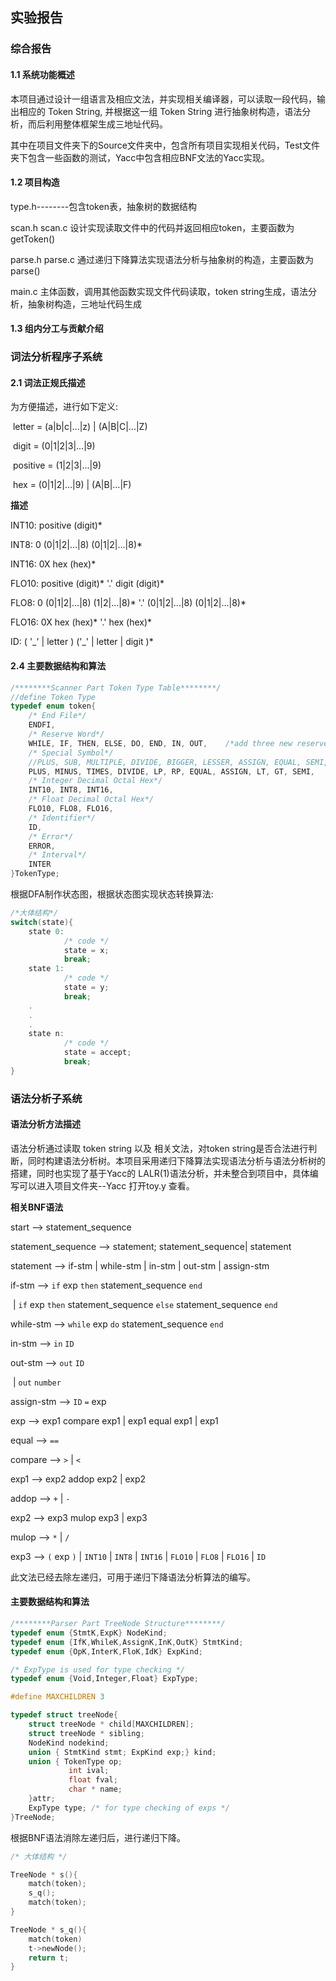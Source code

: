 ## 实验报告



### 综合报告

#### 1.1 系统功能概述

本项目通过设计一组语言及相应文法，并实现相关编译器，可以读取一段代码，输出相应的 Token String, 并根据这一组 Token String 进行抽象树构造，语法分析，而后利用整体框架生成三地址代码。

其中在项目文件夹下的Source文件夹中，包含所有项目实现相关代码，Test文件夹下包含一些函数的测试，Yacc中包含相应BNF文法的Yacc实现。

#### 1.2 项目构造

type.h--------包含token表，抽象树的数据结构

scan.h scan.c 设计实现读取文件中的代码并返回相应token，主要函数为getToken()

parse.h parse.c 通过递归下降算法实现语法分析与抽象树的构造，主要函数为parse()

main.c 主体函数，调用其他函数实现文件代码读取，token string生成，语法分析，抽象树构造，三地址代码生成

#### 1.3 组内分工与贡献介绍



### 词法分析程序子系统

 #### 2.1 词法正规氏描述

为方便描述，进行如下定义:

​	letter = (a|b|c|...|z) | (A|B|C|...|Z)

​	digit = (0|1|2|3|...|9)

​	positive = (1|2|3|...|9)

​	hex = (0|1|2|...|9) | (A|B|...|F)

**描述**

INT10: positive (digit)*

INT8:	0 (0|1|2|...|8) (0|1|2|...|8)*

INT16: 0X hex (hex)*

FLO10: positive (digit)* '.' digit (digit)*

FLO8: 0 (0|1|2|...|8) (1|2|...|8)* '.' (0|1|2|...|8) (0|1|2|...|8)*

FLO16: 0X hex (hex)* '.' hex (hex)*

ID: ( '_' | letter ) ('\_' | letter | digit )*

#### 2.4 主要数据结构和算法

```c
/********Scanner Part Token Type Table********/
//define Token Type
typedef enum token{
    /* End File*/
    ENDFI,
    /* Reserve Word*/
    WHILE, IF, THEN, ELSE, DO, END, IN, OUT,    /*add three new reserve word: end, in, out*/
    /* Special Symbol*/
    //PLUS, SUB, MULTIPLE, DIVIDE, BIGGER, LESSER, ASSIGN, EQUAL, SEMI,
    PLUS, MINUS, TIMES, DIVIDE, LP, RP, EQUAL, ASSIGN, LT, GT, SEMI,
    /* Integer Decimal Octal Hex*/
    INT10, INT8, INT16,
    /* Float Decimal Octal Hex*/
    FLO10, FLO8, FLO16,
    /* Identifier*/
    ID,
    /* Error*/
    ERROR,
    /* Interval*/
    INTER
}TokenType;
```

根据DFA制作状态图，根据状态图实现状态转换算法:

```c
/*大体结构*/
switch(state){
	state 0:
			/* code */
			state = x;
			break;
	state 1:
			/* code */
			state = y;
			break;
	.
	.
	.
	state n:
			/* code */
			state = accept;
			break;
}
```



### 语法分析子系统



#### 语法分析方法描述

语法分析通过读取 token string 以及 相关文法，对token string是否合法进行判断，同时构建语法分析树。本项目采用递归下降算法实现语法分析与语法分析树的搭建，同时也实现了基于Yacc的 LALR(1)语法分析，并未整合到项目中，具体编写可以进入项目文件夹--Yacc 打开toy.y 查看。

**相关BNF语法**

start -->	statement_sequence

statement_sequence -->	statement; statement_sequence| statement

statement --> if-stm | while-stm | in-stm | out-stm | assign-stm

if-stm --> `if` exp `then` statement_sequence `end`

​				| `if` exp `then` statement_sequence `else` statement_sequence `end`

while-stm -->	`while` exp `do` statement_sequence `end`

in-stm -->	`in` `ID`

out-stm --> `out` `ID`

​					| `out` `number`

assign-stm --> `ID` `=` exp

exp -->	exp1 compare exp1 | exp1 equal exp1 | exp1

equal -->	`==`

compare -->	`>` | `<`

exp1 -->	exp2 addop exp2 | exp2

addop -->	`+` | `-`

exp2 -->	exp3 mulop exp3 | exp3

mulop -->	`*` | `/`

exp3 -->	`(` exp `)` | `INT10` | `INT8` | `INT16` | `FLO10` | `FLO8` | `FLO16` | `ID`

此文法已经去除左递归，可用于递归下降语法分析算法的编写。

#### 主要数据结构和算法

```c
/********Parser Part TreeNode Structure********/
typedef enum {StmtK,ExpK} NodeKind;
typedef enum {IfK,WhileK,AssignK,InK,OutK} StmtKind;
typedef enum {OpK,InterK,FloK,IdK} ExpKind;

/* ExpType is used for type checking */
typedef enum {Void,Integer,Float} ExpType;

#define MAXCHILDREN 3

typedef struct treeNode{ 
    struct treeNode * child[MAXCHILDREN];
    struct treeNode * sibling;
    NodeKind nodekind;
    union { StmtKind stmt; ExpKind exp;} kind;
    union { TokenType op;
             int ival;
             float fval;
             char * name;
    }attr;
    ExpType type; /* for type checking of exps */
}TreeNode;
```

根据BNF语法消除左递归后，进行递归下降。

```c
/* 大体结构 */

TreeNode * s(){
	match(token);
	s_q();
	match(token);
}

TreeNode * s_q(){
	match(token)
	t->newNode();
	return t;
}
```

